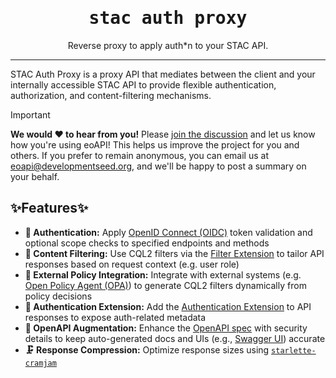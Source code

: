 <div align="center">
  <h1 style="font-family: monospace">stac auth proxy</h1>
  <p align="center">Reverse proxy to apply auth*n to your STAC API.</p>
</div>

---

STAC Auth Proxy is a proxy API that mediates between the client and your internally accessible STAC API to provide flexible authentication, authorization, and content-filtering mechanisms.

> [!IMPORTANT]
>
> **We would :heart: to hear from you!**
> Please [join the discussion](https://github.com/developmentseed/eoAPI/discussions/209) and let us know how you're using eoAPI! This helps us improve the project for you and others.
> If you prefer to remain anonymous, you can email us at eoapi@developmentseed.org, and we'll be happy to post a summary on your behalf.

## ✨Features✨

- **🔐 Authentication:** Apply [OpenID Connect (OIDC)](https://openid.net/developers/how-connect-works/) token validation and optional scope checks to specified endpoints and methods
- **🛂 Content Filtering:** Use CQL2 filters via the [Filter Extension](https://github.com/stac-api-extensions/filter?tab=readme-ov-file) to tailor API responses based on request context (e.g. user role)
- **🤝 External Policy Integration:** Integrate with external systems (e.g. [Open Policy Agent (OPA)](https://www.openpolicyagent.org/)) to generate CQL2 filters dynamically from policy decisions
- **🧩 Authentication Extension:** Add the [Authentication Extension](https://github.com/stac-extensions/authentication) to API responses to expose auth-related metadata
- **📘 OpenAPI Augmentation:** Enhance the [OpenAPI spec](https://swagger.io/specification/) with security details to keep auto-generated docs and UIs (e.g., [Swagger UI](https://swagger.io/tools/swagger-ui/)) accurate
- **🗜️ Response Compression:** Optimize response sizes using [`starlette-cramjam`](https://github.com/developmentseed/starlette-cramjam/)
